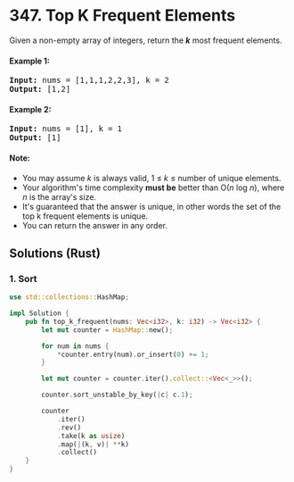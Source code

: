 # 347. Top K Frequent Elements
Given a non-empty array of integers, return the ***k*** most frequent elements.

#### Example 1:
<pre>
<b>Input:</b> nums = [1,1,1,2,2,3], k = 2
<b>Output:</b> [1,2]
</pre>

#### Example 2:
<pre>
<b>Input:</b> nums = [1], k = 1
<b>Output:</b> [1]
</pre>

#### Note:
* You may assume *k* is always valid, 1 ≤ *k* ≤ number of unique elements.
* Your algorithm's time complexity **must be** better than O(*n* log *n*), where *n* is the array's size.
* It's guaranteed that the answer is unique, in other words the set of the top k frequent elements is unique.
* You can return the answer in any order.

## Solutions (Rust)

### 1. Sort
```Rust
use std::collections::HashMap;

impl Solution {
    pub fn top_k_frequent(nums: Vec<i32>, k: i32) -> Vec<i32> {
        let mut counter = HashMap::new();

        for num in nums {
            *counter.entry(num).or_insert(0) += 1;
        }

        let mut counter = counter.iter().collect::<Vec<_>>();

        counter.sort_unstable_by_key(|c| c.1);

        counter
            .iter()
            .rev()
            .take(k as usize)
            .map(|(k, v)| **k)
            .collect()
    }
}
```

